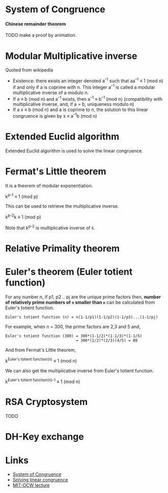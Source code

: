 


System of Congruence
======================

#### Chinese remainder theorem

TODO make a proof by animation.


Modular Multiplicative inverse
===============================

Quoted from wikipedia

- Existence: there exists an integer denoted a<sup>–1</sup> such that aa<sup>–1</sup> ≡ 1 (mod n) if and only if a is coprime with n. This integer a<sup>–1</sup> is called a modular multiplicative inverse of a modulo n.
- If a ≡ b (mod n) and a<sup>–1</sup> exists, then a<sup>–1</sup> ≡ b<sup>–1</sup> (mod n) (compatibility with multiplicative inverse, and, if a = b, uniqueness modulo n)
- If a x ≡ b (mod n) and a is coprime to n, the solution to this linear congruence is given by x ≡ a<sup>–1</sup>b (mod n)

Extended Euclid algorithm
==========================

Extended Euclid algorithm is used to solve the linear congruence.

Fermat's Little theorem
=======================

It is a theorem of modular exponentiation.

k<sup>p-1</sup> ≡ 1 (mod p)

This can be used to retrieve the multiplicative inverse.


k<sup>p-2</sup>k ≡ 1 (mod p)

Note that k<sup>p-2</sup> is multiplicative inverse of `k`.

Relative Primality theorem
===========================

Euler's theorem (Euler totient function)
=========================================

For any number n, if p1, p2 .. pj are the unique prime factors then, **number of relatively prime numbers of `n` smaller than `n`** can be calculated from Euler's totient function.

```
Euler's totient function (n) = n(1-1/p1)(1-1/p2)(1-1/p3)...(1-1/pj)
```

For example, when n = 300, the prime factors are 2,3 and 5 and,

```
Euler's totient function (300) = 300*(1-1/2)*(1-1/3)*(1-1/5)
                               = 300*(1/2)*(2/3)(4/5) = 80
```

And from Fermat's Little theorem,

k<sup>Euler's totient function(n)</sup> ≡ 1 (mod n)


We can also get the multiplicative inverse from Euler's totient function.

k<sup>Euler's totient function(n)-1</sup> ≡ 1 (mod n)

RSA Cryptosystem
===================

TODO

DH-Key exchange
================

Links
=======

- [System of Congruence](https://www.youtube.com/watch?v=LInNgWMtFEs)
- [Solving linear congruence](https://www.youtube.com/watch?v=4-HSjLXrfPs&t=719s)
- [MIT-OCW lecture](https://ocw.mit.edu/courses/electrical-engineering-and-computer-science/6-042j-mathematics-for-computer-science-fall-2010/readings/MIT6_042JF10_chap04.pdf)


